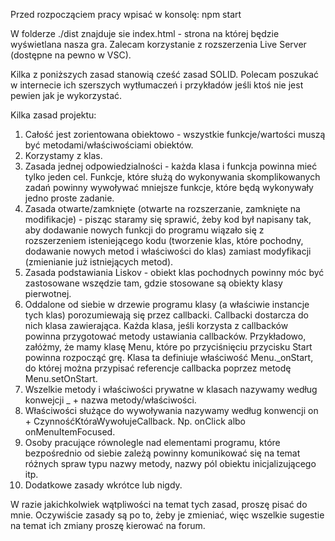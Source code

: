 Przed rozpocząciem pracy wpisać w konsolę:
npm start

W folderze ./dist znajduje sie index.html - strona na której będzie wyświetlana nasza gra. Zalecam korzystanie z rozszerzenia Live Server (dostępne na pewno w VSC).

Kilka z poniższych zasad stanowią cześć zasad SOLID. Polecam poszukać w internecie ich szerszych wytłumaczeń  i przykładów jeśli ktoś nie jest pewien jak je wykorzystać.

Kilka zasad projektu:
1. Całość jest zorientowana obiektowo - wszystkie funkcje/wartości muszą być metodami/właściwościami obiektów.
2. Korzystamy z klas.
3. Zasada jednej odpowiedzialności - każda klasa i funkcja powinna mieć tylko jeden cel. Funkcje, które służą do wykonywania skomplikowanych zadań powinny wywoływać mniejsze funkcje, które będą wykonywały jedno proste zadanie.
4. Zasada otwarte/zamknięte (otwarte na rozszerzanie, zamknięte na modifikacje) - pisząc staramy się sprawić, żeby kod był napisany tak, aby dodawanie nowych funkcji do programu wiązało się z rozszerzeniem isteniejącego kodu (tworzenie klas, które pochodny, dodawanie nowych metod i właściwości do klas) zamiast modyfikacji (zmienianie już istniejących metod).
5. Zasada podstawiania Liskov - obiekt klas pochodnych powinny móc być zastosowane wszędzie tam, gdzie stosowane są obiekty klasy pierwotnej.
6. Oddalone od siebie w drzewie programu klasy (a właściwie instancje tych klas) porozumiewają się przez callbacki. Callbacki dostarcza do nich klasa zawierająca. Każda klasa, jeśli korzysta z callbacków powinna przygotować metody ustawiania callbacków. Przykładowo, załóżmy, że mamy klasę Menu, które po przyciśnięciu przycisku Start powinna rozpocząć grę. Klasa ta definiuje właściwość Menu._onStart, do której można przypisać referencje callbacka poprzez metodę Menu.setOnStart.
7. Wszelkie metody i właściwości prywatne w klasach nazywamy według konwejcji _ + nazwa metody/właściwości.
8. Właściwości służące do wywoływania nazywamy według konwencji on + CzynnośćKtóraWywołujeCallback. Np. onClick albo onMenuItemFocused.
9. Osoby pracujące równolegle nad elementami programu, które bezpośrednio od siebie zależą powinny komunikować się na temat różnych spraw typu nazwy metody, nazwy pól obiektu inicjalizującego itp.
10. Dodatkowe zasady wkrótce lub nigdy.

W razie jakichkolwiek wątpliwości na temat tych zasad, proszę pisać do mnie. Oczywiście zasady są po to, żeby je zmieniać, więc wszelkie sugestie na temat ich zmiany proszę kierować na forum. 